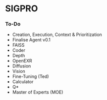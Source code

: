 # SIGPRO

### To-Do
- Creation, Execution, Context & Prioritization
- Finalise Agent v0.1
- FAISS
- Coder
- Depth
- OpenEXR
- Diffusion
- Vision
- Fine-Tuning (Ted)
- Calculator
- Q*
- Master of Experts (MOE)